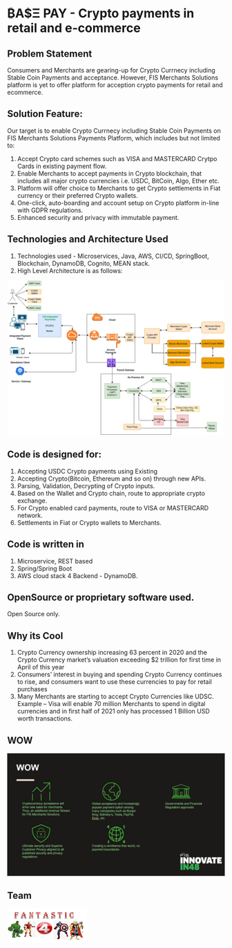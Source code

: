 # ₿A$Ξ PAY - Crypto payments in retail and e-commerce


## Problem Statement
Consumers and Merchants are gearing-up for Crypto Currnecy including Stable Coin Payments and acceptance. However, FIS Merchants Solutions platform is yet to offer platform for acception crypto payments for retail and ecommerce.

## Solution Feature:
Our target is to enable Crypto Currnecy including Stable Coin Payments on FIS Merchants Solutions Payments Platform, which includes but not limited to:

1. Accept Crypto card schemes such as VISA and MASTERCARD Crytpo Cards in existing payment flow.
2. Enable Merchants to accept payments in Crypto blockchain, that includes all major crypto currencies i.e. USDC, BitCoin, Algo, Ether etc.
3. Platform will offer choice to Merchants to get Crypto settlements in Fiat currency or their preferred Crypto wallets.
4. One-click, auto-boarding and account setup on Crypto platform in-line with GDPR regulations.
5. Enhanced security and privacy with immutable payment.

## Technologies and Architecture Used
1. Technologies used - Microservices, Java, AWS, CI/CD, SpringBoot, Blockchain, DynamoDB, Cognito, MEAN stack.
2. High Level Architecture is as follows:

![picture](arch/SolutionArchitecture.png)

## Code is designed for:
1. Accepting USDC Crypto payments using Existing
2. Accepting Crypto(Bitcoin, Ethereum and so on) through new APIs.
3. Parsing, Validation, Decrypting of Crypto inputs.
4. Based on the Wallet and Crypto chain, route to appropriate crypto exchange.
5. For Crypto enabled card payments, route to VISA or MASTERCARD network.
6. Settlements in Fiat or Crypto wallets to Merchants.

## Code is written in
1. Microservice, REST based
2. Spring/Spring Boot
3. AWS cloud stack
4  Backend - DynamoDB. 

## OpenSource or proprietary software used.
Open Source only.

## Why its Cool
1. Crypto Currency ownership increasing 63 percent in 2020 and the Crypto Currency market’s valuation exceeding $2 trillion for first time in April of this year
2. Consumers’ interest in buying and spending Crypto Currency continues to rise, and consumers want to use these currencies to pay for retail purchases
3. Many Merchants are starting to accept Crypto Currencies like UDSC. Example – Visa will enable 70 million Merchants to spend in digital currencies and in first half of 2021 only has processed 1 Billion USD worth transactions.

## WOW
![picture](wow.png)


## Team
![logo](fantastic4.PNG)


